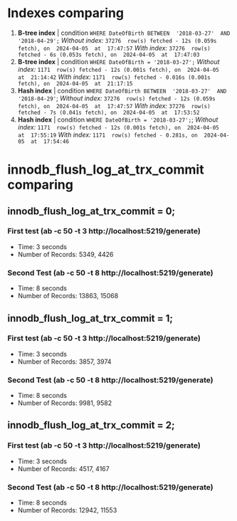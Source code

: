 # Indexes comparing
1. **B-tree index** | condition `WHERE DateOfBirth BETWEEN  '2018-03-27'  AND  '2018-04-29';`
*Without index:*
`37276  row(s) fetched - 12s (0.059s fetch), on  2024-04-05  at  17:47:57`
*With index:*
`37276  row(s) fetched - 6s (0.053s fetch), on  2024-04-05  at  17:47:03`
2. **B-tree index** | condition `WHERE DateOfBirth = '2018-03-27';`
*Without index:*
`1171  row(s) fetched - 12s (0.001s fetch), on  2024-04-05  at  21:14:42`
*With index:*
`1171  row(s) fetched - 0.016s (0.001s fetch), on  2024-04-05  at  21:17:15`
3. **Hash  index** | condition `WHERE DateOfBirth BETWEEN  '2018-03-27'  AND  '2018-04-29'`;
*Without index:*
`37276  row(s) fetched - 12s (0.059s fetch), on  2024-04-05  at  17:47:57`
*With index:*
`37276  row(s) fetched - 7s (0.041s fetch), on  2024-04-05  at  17:53:52`
4. **Hash  index** | condition `WHERE DateOfBirth = '2018-03-27';`;
*Without index:*
`1171  row(s) fetched - 12s (0.001s fetch), on  2024-04-05  at  17:55:19`
*With index:*
`1171  row(s) fetched - 0.281s, on  2024-04-05  at  17:54:46`

# innodb_flush_log_at_trx_commit comparing
## innodb_flush_log_at_trx_commit = 0;

### First test (ab -c  50  -t  3  http://localhost:5219/generate)
- Time: 3 seconds
- Number of Records: 5349, 4426

### Second Test (ab -c  50  -t  8  http://localhost:5219/generate)
- Time: 8 seconds
- Number of Records: 13863, 15068

## innodb_flush_log_at_trx_commit = 1;
### First test (ab -c  50  -t  3  http://localhost:5219/generate)
- Time: 3 seconds
- Number of Records: 3857, 3974

### Second Test (ab -c  50  -t  8  http://localhost:5219/generate)
- Time: 8 seconds
- Number of Records: 9981, 9582
## innodb_flush_log_at_trx_commit = 2;
### First test (ab -c  50  -t  3  http://localhost:5219/generate)
- Time: 3 seconds
- Number of Records: 4517, 4167

### Second Test (ab -c  50  -t  8  http://localhost:5219/generate)
- Time: 8 seconds
- Number of Records: 12942, 11553
